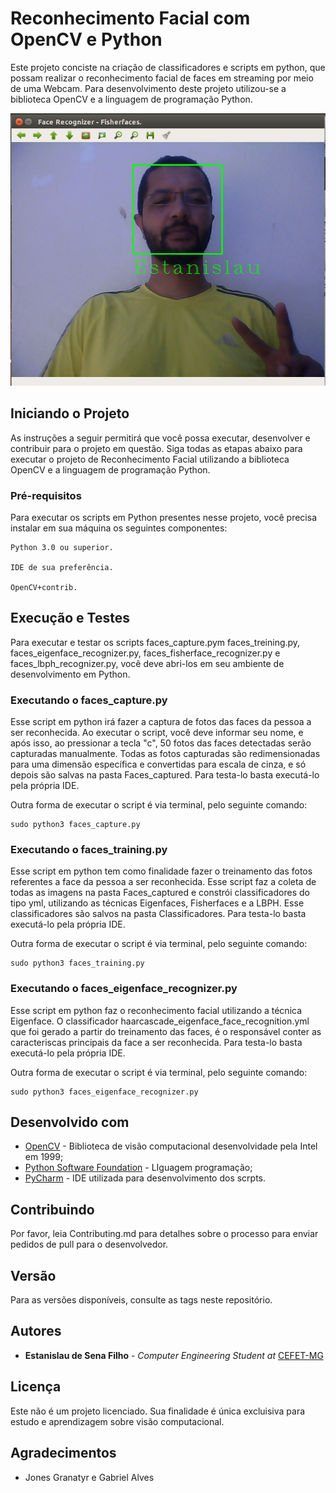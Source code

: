 # Reconhecimento Facial com OpenCV e Python

Este projeto conciste na criação de classificadores e scripts em python, que possam realizar o reconhecimento facial de faces em streaming por meio de uma Webcam. Para desenvolvimento deste projeto utilizou-se a biblioteca OpenCV e a linguagem de programação Python.

![alt text](https://raw.githubusercontent.com/EstanislauFilho/Computer-Vision-Face-Recognition-OpenCV/master/Imagens/Resultado.png)


## Iniciando o Projeto

As instruções a seguir permitirá que você possa executar, desenvolver e contribuir para o projeto em questão. Siga todas as etapas abaixo para executar o projeto de Reconhecimento Facial utilizando a biblioteca OpenCV e a linguagem de programação Python.

### Pré-requisitos

Para executar os scripts em Python presentes nesse projeto, você precisa instalar em sua máquina os seguintes componentes:

```
Python 3.0 ou superior.

IDE de sua preferência.

OpenCV+contrib.
```

## Execução e Testes

Para executar e testar os scripts faces_capture.pym faces_treining.py, faces_eigenface_recognizer.py, faces_fisherface_recognizer.py e faces_lbph_recognizer.py, você deve abri-los em seu ambiente de desenvolvimento em Python.

### Executando o faces_capture.py

Esse script em python irá fazer a captura de fotos das faces da pessoa a ser reconhecida. Ao executar o script, você deve informar seu nome, e após isso, ao pressionar a tecla "c", 50 fotos das faces detectadas serão capturadas manualmente. Todas as fotos capturadas são redimensionadas para uma dimensão específica e convertidas para escala de cinza, e só depois são salvas na pasta Faces_captured. Para testa-lo basta executá-lo pela própria IDE.

Outra forma de executar o script é via terminal, pelo seguinte comando: 

```
sudo python3 faces_capture.py
```

### Executando o faces_training.py

Esse script em python tem como finalidade fazer o treinamento das fotos referentes a face da pessoa a ser reconhecida. Esse script faz a coleta de todas as imagens na pasta Faces_captured e constrói classificadores do tipo yml, utilizando as técnicas Eigenfaces, Fisherfaces e a LBPH. Esse classificadores são salvos na pasta Classificadores. Para testa-lo basta  executá-lo pela própria IDE. 


Outra forma de executar o script é via terminal, pelo seguinte comando:

```
sudo python3 faces_training.py
```


### Executando o faces_eigenface_recognizer.py

Esse script em python faz o reconhecimento facial utilizando a técnica Eigenface. O classificador haarcascade_eigenface_face_recognition.yml que foi gerado a partir do treinamento das faces, é o responsável conter as caracteriscas principais da face a ser reconhecida. Para testa-lo basta  executá-lo pela própria IDE. 


Outra forma de executar o script é via terminal, pelo seguinte comando:

```
sudo python3 faces_eigenface_recognizer.py
```

## Desenvolvido com

* [OpenCV](https://opencv.org/) - Biblioteca de visão computacional desenvolvidade pela Intel em 1999;
* [Python Software Foundation](https://maven.apache.org/) - LIguagem programação;
* [PyCharm](https://www.jetbrains.com/pycharm/) - IDE utilizada para desenvolvimento dos scrpts.

## Contribuindo

Por favor, leia Contributing.md para detalhes sobre o processo para enviar pedidos de pull para o desenvolvedor.

## Versão

Para as versões disponíveis, consulte as tags neste repositório. 

## Autores

* **Estanislau de Sena Filho** - *Computer Engineering Student at* [CEFET-MG](http://www.cefetmg.br/)

## Licença

Este não é um projeto licenciado. Sua finalidade é única excluisiva para estudo e aprendizagem sobre visão computacional.

## Agradecimentos

* Jones Granatyr e Gabriel Alves


